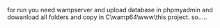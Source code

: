 for run you need wampserver and upload database in phpmyadmin and dowanload all folders and copy in C\wamp64\www\this project.
so.....
